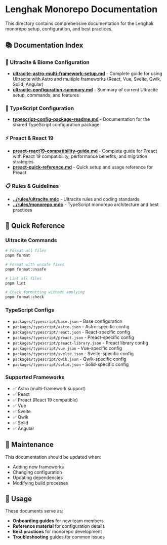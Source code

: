 # Lenghak Monorepo Documentation

This directory contains comprehensive documentation for the Lenghak monorepo setup, configuration, and best practices.

## 📚 Documentation Index

### 🚀 Ultracite & Biome Configuration

- **[ultracite-astro-multi-framework-setup.md](./ultracite-astro-multi-framework-setup.md)** - Complete guide for using Ultracite with Astro and multiple frameworks (React, Vue, Svelte, Qwik, Solid, Angular)
- **[ultracite-configuration-summary.md](./ultracite-configuration-summary.md)** - Summary of current Ultracite setup, commands, and features

### 🔧 TypeScript Configuration

- **[typescript-config-package-readme.md](./typescript-config-package-readme.md)** - Documentation for the shared TypeScript configuration package

### ⚡ Preact & React 19

- **[preact-react19-compatibility-guide.md](./preact-react19-compatibility-guide.md)** - Complete guide for Preact with React 19 compatibility, performance benefits, and migration strategies
- **[preact-quick-reference.md](./preact-quick-reference.md)** - Quick setup and usage reference for Preact

### 📋 Rules & Guidelines

- **[../rules/ultracite.mdc](../rules/ultracite.mdc)** - Ultracite rules and coding standards
- **[../rules/monorepo.mdc](../rules/monorepo.mdc)** - TypeScript monorepo architecture and best practices

## 🎯 Quick Reference

### Ultracite Commands

```bash
# Format all files
pnpm format

# Format with unsafe fixes
pnpm format:unsafe

# Lint all files
pnpm lint

# Check formatting without applying
pnpm format:check
```

### TypeScript Configs

- `packages/typescript/base.json` - Base configuration
- `packages/typescript/astro.json` - Astro-specific config
- `packages/typescript/react.json` - React-specific config
- `packages/typescript/preact.json` - Preact-specific config
- `packages/typescript/preact-library.json` - Preact library config
- `packages/typescript/vue.json` - Vue-specific config
- `packages/typescript/svelte.json` - Svelte-specific config
- `packages/typescript/qwik.json` - Qwik-specific config
- `packages/typescript/solid.json` - Solid-specific config

### Supported Frameworks

- ✅ Astro (multi-framework support)
- ✅ React
- ✅ Preact (React 19 compatible)
- ✅ Vue
- ✅ Svelte
- ✅ Qwik
- ✅ Solid
- ✅ Angular

## 🔄 Maintenance

This documentation should be updated when:

- Adding new frameworks
- Changing configuration
- Updating dependencies
- Modifying build processes

## 📖 Usage

These documents serve as:

- **Onboarding guides** for new team members
- **Reference material** for configuration details
- **Best practices** for monorepo development
- **Troubleshooting** guides for common issues
